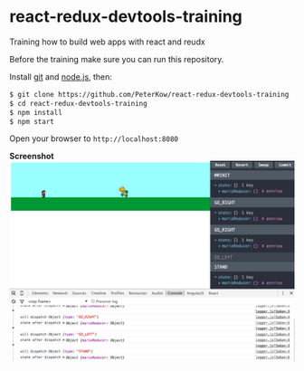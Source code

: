 # react-redux-devtools-training
Training how to build web apps with react and reudx

Before the training make sure you can run this repository.

Install [git](http://git-scm.com/downloads) and [node.js](https://nodejs.org/), then:

    $ git clone https://github.com/PeterKow/react-redux-devtools-training
    $ cd react-redux-devtools-training
    $ npm install
    $ npm start

Open your browser to `http://localhost:8080`

**Screenshot**
![Alt text](https://raw.githubusercontent.com/PeterKow/react-redux-devtools-training/master/training/img/screenshots/Screen%20Shot%202015-10-25.png "Mario React-Redux")